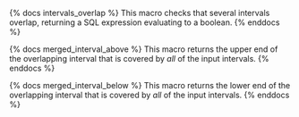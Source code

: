 {% docs intervals_overlap %}
This macro checks that several intervals overlap, returning a SQL expression evaluating to a
boolean.
{% enddocs %}

{% docs merged_interval_above %}
This macro returns the upper end of the overlapping interval that is covered by _all_ of the input
intervals.
{% enddocs %}

{% docs merged_interval_below %}
This macro returns the lower end of the overlapping interval that is covered by _all_ of the input
intervals.
{% enddocs %}
